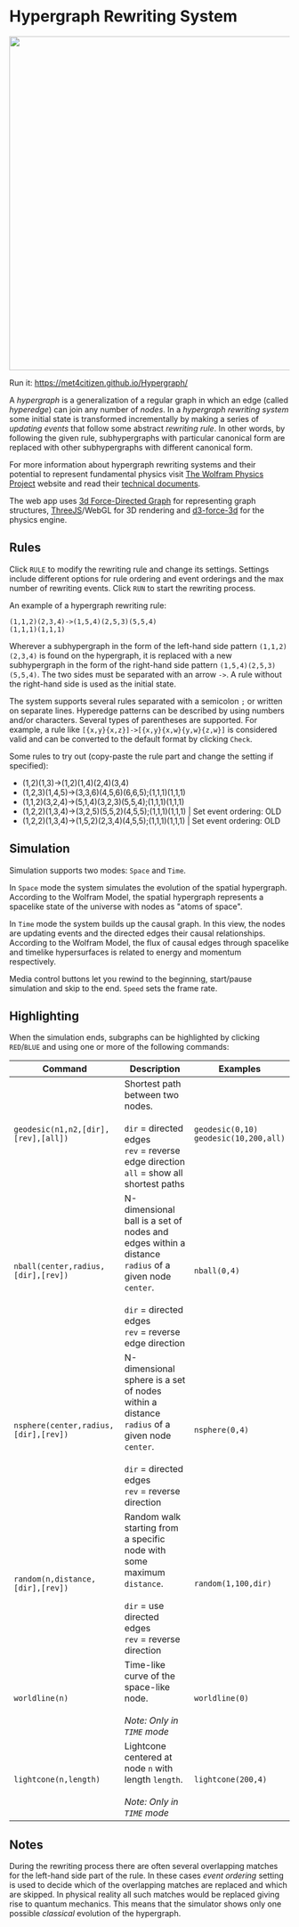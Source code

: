 # Hypergraph Rewriting System

<img src="https://repository-images.githubusercontent.com/324783458/88643280-493e-11eb-87cb-910353f32066" width="600">

Run it: https://met4citizen.github.io/Hypergraph/

A *hypergraph* is a generalization of a regular graph in which an edge (called *hyperedge*)
can join any number of *nodes*. In a *hypergraph rewriting system* some initial
state is transformed incrementally by making a series of *updating events* that follow
some abstract *rewriting rule*. In other words, by following the given rule, subhypergraphs
with particular canonical form are replaced with other subhypergraphs with different
canonical form.

For more information about hypergraph rewriting systems and their potential to
represent fundamental physics visit [The Wolfram Physics Project](https://www.wolframphysics.org)
website and read their [technical documents](https://www.wolframphysics.org/technical-documents/).

The web app uses [3d Force-Directed Graph](https://github.com/vasturiano/3d-force-graph)
for representing graph structures, [ThreeJS](https://github.com/mrdoob/three.js/)/WebGL
for 3D rendering and [d3-force-3d](https://github.com/vasturiano/d3-force-3d) for the
physics engine.

## Rules

Click `RULE` to modify the rewriting rule and change its settings. Settings include
different options for rule ordering and event orderings and the max number of
rewriting events. Click `RUN` to start the rewriting process. 

An example of a hypergraph rewriting rule:

```
(1,1,2)(2,3,4)->(1,5,4)(2,5,3)(5,5,4)
(1,1,1)(1,1,1)
```

Wherever a subhypergraph in the form of the left-hand side pattern `(1,1,2)(2,3,4)`
is found on the hypergraph, it is replaced with a new subhypergraph in the
form of the right-hand side pattern `(1,5,4)(2,5,3)(5,5,4)`. The two sides must be
separated with an arrow `->`. A rule without the right-hand side is used as the initial
state.

The system supports several rules separated with a semicolon `;` or written
on separate lines. Hyperedge patterns can be described by using numbers and/or
characters. Several types of parentheses are supported. For example, a rule like
`[{x,y}{x,z}]->[{x,y}{x,w}{y,w}{z,w}]` is considered valid and can be
converted to the default format by clicking `Check`.

Some rules to try out (copy-paste the rule part and change the setting if specified):

- (1,2)(1,3)->(1,2)(1,4)(2,4)(3,4)
- (1,2,3)(1,4,5)->(3,3,6)(4,5,6)(6,6,5);(1,1,1)(1,1,1)
- (1,1,2)(3,2,4)->(5,1,4)(3,2,3)(5,5,4);(1,1,1)(1,1,1)
- (1,2,2)(1,3,4)->(3,2,5)(5,5,2)(4,5,5);(1,1,1)(1,1,1) | Set event ordering: OLD
- (1,2,2)(1,3,4)->(1,5,2)(2,3,4)(4,5,5);(1,1,1)(1,1,1) | Set event ordering: OLD

## Simulation

Simulation supports two modes: `Space` and `Time`.

In `Space` mode the system simulates the evolution of the spatial hypergraph.
According to the Wolfram Model, the spatial hypergraph represents a spacelike
state of the universe with nodes as "atoms of space".

In `Time` mode the system builds up the causal graph. In this view, the nodes are
updating events and the directed edges their causal relationships. According to the
Wolfram Model, the flux of causal edges through spacelike and timelike hypersurfaces
is related to energy and momentum respectively.

Media control buttons let you rewind to the beginning, start/pause simulation and
skip to the end. `Speed` sets the frame rate.

## Highlighting

When the simulation ends, subgraphs can be highlighted by clicking `RED`/`BLUE`
and using one or more of the following commands:

Command | Description | Examples
--- | --- | ---
`geodesic(n1,n2,[dir],[rev],[all])` | Shortest path between two nodes.<br/><br/>`dir` = directed edges<br/>`rev` = reverse edge direction<br/>`all` = show all shortest paths | `geodesic(0,10)`<br/>`geodesic(10,200,all)`
`nball(center,radius,[dir],[rev])` | N-dimensional ball is a set of nodes and edges within a distance `radius` of a given node `center`.<br/><br/>`dir` = directed edges<br/>`rev` = reverse edge direction | `nball(0,4)`
`nsphere(center,radius,[dir],[rev])` | N-dimensional sphere is a set of nodes within a distance `radius` of a given node `center`.<br/><br/>`dir` = directed edges<br/>`rev` = reverse direction | `nsphere(0,4)`
`random(n,distance,[dir],[rev])` | Random walk starting from a specific node with some maximum `distance`.<br/><br/>`dir` = use directed edges<br/>`rev` = reverse direction | `random(1,100,dir)`
`worldline(n)` | Time-like curve of the space-like node.<br/><br/>*Note: Only in `TIME` mode* | `worldline(0)`
`lightcone(n,length)` | Lightcone centered at node `n` with length `length`.<br/><br/>*Note: Only in `TIME` mode* | `lightcone(200,4)`

## Notes

During the rewriting process there are often several overlapping matches for the left-hand side part
of the rule. In these cases *event ordering* setting is used to decide which of the overlapping matches
are replaced and which are skipped. In physical reality all such matches would be replaced giving rise
to quantum mechanics. This means that the simulator shows only one possible *classical* evolution
of the hypergraph.


